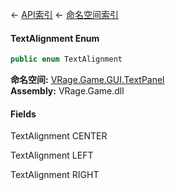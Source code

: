 ← [API索引](Api-Index) ← [命名空间索引](Namespace-Index)

#### TextAlignment Enum

```csharp
public enum TextAlignment
```

**命名空间:** [VRage.Game.GUI.TextPanel](VRage.Game.GUI.TextPanel)  
**Assembly:** VRage.Game.dll

#### Fields

TextAlignment CENTER

> 

TextAlignment LEFT

> 

TextAlignment RIGHT

> 

